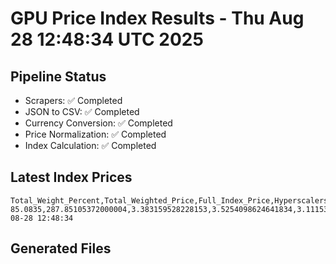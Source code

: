 # GPU Price Index Results - Thu Aug 28 12:48:34 UTC 2025

## Pipeline Status
- Scrapers: ✅ Completed
- JSON to CSV: ✅ Completed
- Currency Conversion: ✅ Completed
- Price Normalization: ✅ Completed
- Index Calculation: ✅ Completed

## Latest Index Prices
```
Total_Weight_Percent,Total_Weighted_Price,Full_Index_Price,Hyperscalers_Only_Price,Non_Hyperscalers_Only_Price,Hyperscaler_Weight,Non_Hyperscaler_Weight,Calculation_Date
85.0835,287.85105372000004,3.383159528228153,3.5254098624641834,3.1115347684100745,55.84,29.243499999999997,2025-08-28 12:48:34
```

## Generated Files
```
```
